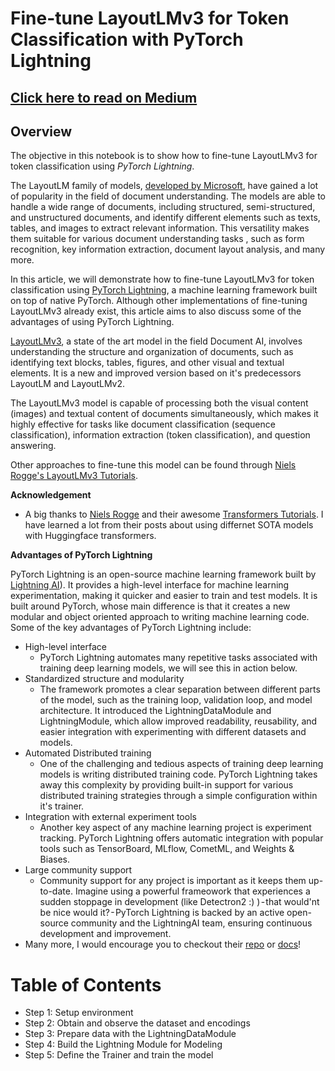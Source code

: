# Fine-tune LayoutLMv3 for Token Classification with PyTorch Lightning

## [Click here to read on Medium](https://medium.com/@nitinkanukolanu/fine-tuning-layoutlmv3-for-token-classification-with-pytorch-lightning-87c21aacc9e3)

## Overview
The objective in this notebook is to show how to fine-tune LayoutLMv3 for token classification using *PyTorch Lightning*.


The LayoutLM family of models, [developed by Microsoft](https://github.com/microsoft/unilm), have gained a lot of popularity in the field of document understanding. The models are able to handle a wide range of documents, including structured, semi-structured, and unstructured documents, and identify different elements such as texts, tables, and images to extract relevant information. This versatility makes them suitable for various document understanding tasks , such as form recognition, key information extraction, document layout analysis, and many more.

In this article, we will demonstrate how to fine-tune LayoutLMv3 for token classification using [PyTorch Lightning](https://lightning.ai/docs/pytorch/stable/), a machine learning framework built on top of native PyTorch. Although other implementations of fine-tuning LayoutLMv3 already exist, this article aims to also discuss some of the advantages of using PyTorch Lightning.


[LayoutLMv3](https://arxiv.org/abs/2204.08387), a state of the art model in the field Document AI, involves understanding the structure and organization of documents, such as identifying text blocks, tables, figures, and other visual and textual elements. It is a new and improved version based on it's predecessors LayoutLM and LayoutLMv2.

The LayoutLMv3 model is capable of processing both the visual content (images) and textual content of documents simultaneously, which makes it highly effective for tasks like document classification (sequence classification), information extraction (token classification), and question answering.

Other approaches to fine-tune this model can be found through [Niels Rogge's LayoutLMv3 Tutorials](https://github.com/NielsRogge/Transformers-Tutorials/blob/master/LayoutLMv3/Fine_tune_LayoutLMv3_on_FUNSD_(HuggingFace_Trainer).ipynb).

**Acknowledgement**
- A big thanks to [Niels Rogge](https://github.com/NielsRogge) and their awesome [Transformers Tutorials](https://github.com/NielsRogge/Transformers-Tutorials.ipynb). I have learned a lot from their posts about using differnet SOTA models with Huggingface transformers.

**Advantages of PyTorch Lightning**

PyTorch Lightning is an open-source machine learning framework built by [Lightning AI](https://github.com/Lightning-AI)). It provides a high-level interface for machine learning experimentation, making it quicker and easier to train and test models. It is built around PyTorch, whose main difference is that it creates a new modular and object oriented approach to writing machine learning code. Some of the key advantages of PyTorch Lightning include:
- High-level interface
    - PyTorch Lightning automates many repetitive tasks associated with training deep learning models, we will see this in action below.
- Standardized structure and modularity
    - The framework promotes a clear separation between different parts of the model, such as the training loop, validation loop, and model architecture. It introduced the LightningDataModule and LightningModule, which allow improved readability, reusability, and easier integration with experimenting with different datasets and models.
- Automated Distributed training
    - One of the challenging and tedious aspects of training deep learning models is writing distributed training code. PyTorch Lightning takes away this complexity by providing built-in support for various distributed training strategies through a simple configuration within it's trainer.
- Integration with external experiment tools
    - Another key aspect of any machine learning project is experiment tracking.  PyTorch Lightning offers automatic integration with popular tools such as TensorBoard, MLflow, CometML, and Weights & Biases.
- Large community support
    - Community support for any project is important as it keeps them up-to-date. Imagine using a powerful frameowork that experiences a sudden stoppage in development (like Detectron2 :) ) - that would'nt be nice would it? - PyTorch Lightning is backed by an active open-source community and the LightningAI team, ensuring continuous development and improvement.
- Many more, I would encourage you to checkout their [repo](https://github.com/Lightning-AI/lightning) or [docs](https://lightning.ai/docs/pytorch/stable/)!

# Table of Contents
- Step 1: Setup environment
- Step 2: Obtain and observe the dataset and encodings
- Step 3: Prepare data with the LightningDataModule
- Step 4: Build the Lightning Module for Modeling
- Step 5: Define the Trainer and train the model

